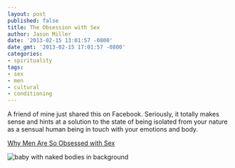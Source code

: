 ```yaml
---
layout: post
published: false
title: The Obsession with Sex
author: Jason Miller
date: '2013-02-15 13:01:57 -0800'
date_gmt: '2013-02-15 17:01:57 -0800'
categories:
- spirituality
tags:
- sex
- men
- cultural
- conditioning
---
```


A friend of mine just shared this on Facebook. Seriously, it totally makes sense
and hints at a solution to the state of being isolated from your nature as a
sensual human being in touch with your emotions and body.

[Why Men Are So Obsessed with
Sex](http://www.interchangecounseling.com/blog/why-men-are-so-obsessed-with-sex/)

![baby with naked bodies in
background]({{site.assets.url_prefix}}/images/posts/man-baby-bodies.jpg "baby
with naked bodies in background")
